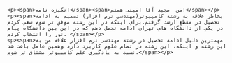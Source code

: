 <!doctype html>
<html lang="en">
<head>
    <meta charset="UTF-8">
    <meta name="viewport"
          content="width=device-width, user-scalable=no, initial-scale=1.0, maximum-scale=1.0, minimum-scale=1.0">
    <meta http-equiv="X-UA-Compatible" content="ie=edge">
    <title>***  SOP ***</title>
    <link rel="stylesheet" href="style.css">

</head>
<body>
<div class="center">

    <p><span>انگيزه نامه</span><span>من  مجید آقا امینی هستم!</span></p>
    <p><span>بخاطر علاقه به رشته کامپيوتر(مهندسي نرم افزار) تصميم به ادامه تحصيل در مقطع ارشد گرفتم.براي اينکه در اين رشته موفق تر شوم سعي کردم در يکي از دانشگاه هاي تهران ادامه تحصل دهم که در اين بين دانشگاه پيام نور را انتخاب کردم. </span></p>
    <p><span>مهمترین دلیل ادامه تحصیل در رشته مهندسی نرم افزار علاقه من به این رشته و اینکه، این رشته در تمام علوم کاربرد دارد وهمین عامل باعث شد نسبت به یادگیری علم کامپیوتر مشتاق تر شوم.</span></p>

</div>
</body>
</html>
